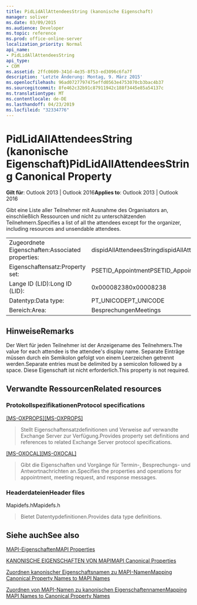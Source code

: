 ```yaml
---
title: PidLidAllAttendeesString (kanonische Eigenschaft)
manager: soliver
ms.date: 03/09/2015
ms.audience: Developer
ms.topic: reference
ms.prod: office-online-server
localization_priority: Normal
api_name:
- PidLidAllAttendeesString
api_type:
- COM
ms.assetid: 2ffc0609-341d-4e35-8f53-ed3096c6fa7f
description: 'Letzte Änderung: Montag, 9. März 2015'
ms.openlocfilehash: 96ad0727797475effd0563e4753070cb3bac4b37
ms.sourcegitcommit: 8fe462c32b91c87911942c188f3445e85a54137c
ms.translationtype: MT
ms.contentlocale: de-DE
ms.lasthandoff: 04/23/2019
ms.locfileid: "32334776"
---
```

# <a name="pidlidallattendeesstring-canonical-property"></a><span data-ttu-id="51cf1-103">PidLidAllAttendeesString (kanonische Eigenschaft)</span><span class="sxs-lookup"><span data-stu-id="51cf1-103">PidLidAllAttendeesString Canonical Property</span></span>

  
  
<span data-ttu-id="51cf1-104">**Gilt für**: Outlook 2013 | Outlook 2016</span><span class="sxs-lookup"><span data-stu-id="51cf1-104">**Applies to**: Outlook 2013 | Outlook 2016</span></span> 
  
<span data-ttu-id="51cf1-105">Gibt eine Liste aller Teilnehmer mit Ausnahme des Organisators an, einschließlich Ressourcen und nicht zu unterschätzenden Teilnehmern.</span><span class="sxs-lookup"><span data-stu-id="51cf1-105">Specifies a list of all the attendees except for the organizer, including resources and unsendable attendees.</span></span>
  
|||
|:-----|:-----|
|<span data-ttu-id="51cf1-106">Zugeordnete Eigenschaften:</span><span class="sxs-lookup"><span data-stu-id="51cf1-106">Associated properties:</span></span>  <br/> |<span data-ttu-id="51cf1-107">dispidAllAttendeesString</span><span class="sxs-lookup"><span data-stu-id="51cf1-107">dispidAllAttendeesString</span></span>  <br/> |
|<span data-ttu-id="51cf1-108">Eigenschaftensatz:</span><span class="sxs-lookup"><span data-stu-id="51cf1-108">Property set:</span></span>  <br/> |<span data-ttu-id="51cf1-109">PSETID_Appointment</span><span class="sxs-lookup"><span data-stu-id="51cf1-109">PSETID_Appointment</span></span>  <br/> |
|<span data-ttu-id="51cf1-110">Lange ID (LID):</span><span class="sxs-lookup"><span data-stu-id="51cf1-110">Long ID (LID):</span></span>  <br/> |<span data-ttu-id="51cf1-111">0x00008238</span><span class="sxs-lookup"><span data-stu-id="51cf1-111">0x00008238</span></span>  <br/> |
|<span data-ttu-id="51cf1-112">Datentyp:</span><span class="sxs-lookup"><span data-stu-id="51cf1-112">Data type:</span></span>  <br/> |<span data-ttu-id="51cf1-113">PT_UNICODE</span><span class="sxs-lookup"><span data-stu-id="51cf1-113">PT_UNICODE</span></span>  <br/> |
|<span data-ttu-id="51cf1-114">Bereich:</span><span class="sxs-lookup"><span data-stu-id="51cf1-114">Area:</span></span>  <br/> |<span data-ttu-id="51cf1-115">Besprechungen</span><span class="sxs-lookup"><span data-stu-id="51cf1-115">Meetings</span></span>  <br/> |
   
## <a name="remarks"></a><span data-ttu-id="51cf1-116">Hinweise</span><span class="sxs-lookup"><span data-stu-id="51cf1-116">Remarks</span></span>

<span data-ttu-id="51cf1-117">Der Wert für jeden Teilnehmer ist der Anzeigename des Teilnehmers.</span><span class="sxs-lookup"><span data-stu-id="51cf1-117">The value for each attendee is the attendee's display name.</span></span> <span data-ttu-id="51cf1-118">Separate Einträge müssen durch ein Semikolon gefolgt von einem Leerzeichen getrennt werden.</span><span class="sxs-lookup"><span data-stu-id="51cf1-118">Separate entries must be delimited by a semicolon followed by a space.</span></span> <span data-ttu-id="51cf1-119">Diese Eigenschaft ist nicht erforderlich.</span><span class="sxs-lookup"><span data-stu-id="51cf1-119">This property is not required.</span></span>
  
## <a name="related-resources"></a><span data-ttu-id="51cf1-120">Verwandte Ressourcen</span><span class="sxs-lookup"><span data-stu-id="51cf1-120">Related resources</span></span>

### <a name="protocol-specifications"></a><span data-ttu-id="51cf1-121">Protokollspezifikationen</span><span class="sxs-lookup"><span data-stu-id="51cf1-121">Protocol specifications</span></span>

<span data-ttu-id="51cf1-122">[[MS-OXPROPS]](https://msdn.microsoft.com/library/f6ab1613-aefe-447d-a49c-18217230b148%28Office.15%29.aspx)</span><span class="sxs-lookup"><span data-stu-id="51cf1-122">[[MS-OXPROPS]](https://msdn.microsoft.com/library/f6ab1613-aefe-447d-a49c-18217230b148%28Office.15%29.aspx)</span></span>
  
> <span data-ttu-id="51cf1-123">Stellt Eigenschaftensatzdefinitionen und Verweise auf verwandte Exchange Server zur Verfügung.</span><span class="sxs-lookup"><span data-stu-id="51cf1-123">Provides property set definitions and references to related Exchange Server protocol specifications.</span></span>
    
<span data-ttu-id="51cf1-124">[[MS-OXOCAL]](https://msdn.microsoft.com/library/09861fde-c8e4-4028-9346-e7c214cfdba1%28Office.15%29.aspx)</span><span class="sxs-lookup"><span data-stu-id="51cf1-124">[[MS-OXOCAL]](https://msdn.microsoft.com/library/09861fde-c8e4-4028-9346-e7c214cfdba1%28Office.15%29.aspx)</span></span>
  
> <span data-ttu-id="51cf1-125">Gibt die Eigenschaften und Vorgänge für Termin-, Besprechungs- und Antwortnachrichten an.</span><span class="sxs-lookup"><span data-stu-id="51cf1-125">Specifies the properties and operations for appointment, meeting request, and response messages.</span></span>
    
### <a name="header-files"></a><span data-ttu-id="51cf1-126">Headerdateien</span><span class="sxs-lookup"><span data-stu-id="51cf1-126">Header files</span></span>

<span data-ttu-id="51cf1-127">Mapidefs.h</span><span class="sxs-lookup"><span data-stu-id="51cf1-127">Mapidefs.h</span></span>
  
> <span data-ttu-id="51cf1-128">Bietet Datentypdefinitionen.</span><span class="sxs-lookup"><span data-stu-id="51cf1-128">Provides data type definitions.</span></span>
    
## <a name="see-also"></a><span data-ttu-id="51cf1-129">Siehe auch</span><span class="sxs-lookup"><span data-stu-id="51cf1-129">See also</span></span>



[<span data-ttu-id="51cf1-130">MAPI-Eigenschaften</span><span class="sxs-lookup"><span data-stu-id="51cf1-130">MAPI Properties</span></span>](mapi-properties.md)
  
[<span data-ttu-id="51cf1-131">KANONISCHE EIGENSCHAFTEN VON MAPI</span><span class="sxs-lookup"><span data-stu-id="51cf1-131">MAPI Canonical Properties</span></span>](mapi-canonical-properties.md)
  
[<span data-ttu-id="51cf1-132">Zuordnen kanonischer Eigenschaftsnamen zu MAPI-Namen</span><span class="sxs-lookup"><span data-stu-id="51cf1-132">Mapping Canonical Property Names to MAPI Names</span></span>](mapping-canonical-property-names-to-mapi-names.md)
  
[<span data-ttu-id="51cf1-133">Zuordnen von MAPI-Namen zu kanonischen Eigenschaftennamen</span><span class="sxs-lookup"><span data-stu-id="51cf1-133">Mapping MAPI Names to Canonical Property Names</span></span>](mapping-mapi-names-to-canonical-property-names.md)

